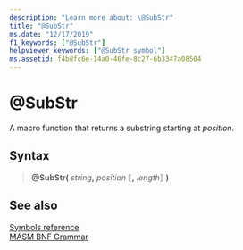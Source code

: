```yaml
---
description: "Learn more about: \@SubStr"
title: "@SubStr"
ms.date: "12/17/2019"
f1_keywords: ["@SubStr"]
helpviewer_keywords: ["@SubStr symbol"]
ms.assetid: f4b8fc6e-14a0-46fe-8c27-6b3347a08504
---
```

# \@SubStr

A macro function that returns a substring starting at *position*.

## Syntax

> **\@SubStr(** *string*__,__ *position* ⟦__,__ *length*⟧ **)**

## See also

[Symbols reference](symbols-reference.md)\
[MASM BNF Grammar](masm-bnf-grammar.md)

